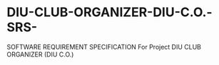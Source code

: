 # DIU-CLUB-ORGANIZER-DIU-C.O.-SRS-
SOFTWARE REQUIREMENT SPECIFICATION  For Project  DIU CLUB ORGANIZER (DIU C.O.)
